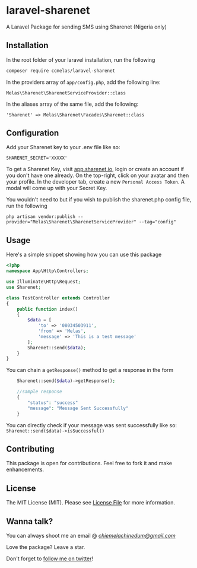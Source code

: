 # laravel-sharenet

A Laravel Package for sending SMS using Sharenet (Nigeria only)

## Installation

In the root folder of your laravel installation, run the following
```BASH
composer require ccmelas/laravel-sharenet
```

In the providers array of `app/config.php`, add the following line:
```
Melas\Sharenet\SharenetServiceProvider::class
```

In the aliases array of the same file, add the following:
```
'Sharenet' => Melas\Sharenet\Facades\Sharenet::class
```

## Configuration

Add your Sharenet key to your .env file like so:
```
SHARENET_SECRET='XXXXX'
```

To get a Sharenet Key, visit [app.sharenet.io]('http://app.sharenet.io'), login or create an account if you don't have one already. On the top-right, click on your avatar and then your profile. In the developer tab, create a new `Personal Access Token`. A modal will come up with your Secret Key.

You wouldn't need to but if you wish to publish the sharenet.php config file, run the following
```
php artisan vendor:publish --provider="Melas\Sharenet\SharenetServiceProvider" --tag="config"
```

## Usage

Here's a simple snippet showing how you can use this package

```PHP
<?php
namespace App\Http\Controllers;

use Illuminate\Http\Request;
use Sharenet;

class TestController extends Controller
{
    public function index()
    {
        $data = [
            'to' => '08034503911',
            'from' => 'Melas',
            'message' => 'This is a test message'
        ];
        Sharenet::send($data);
    }
}
```

You can chain a `getResponse()` method to get a response in the form
```PHP
    Sharenet::send($data)->getResponse();

    //sample response    
    {
        "status": "success"
        "message": "Message Sent Successfully"
    }
```

You can directly check if your message was sent successfully like so: 
`Sharenet::send($data)->isSuccessful()`

## Contributing

This package is open for contributions. Feel free to fork it and make enhancements.

## License

The MIT License (MIT). Please see [License File](LICENSE.md) for more information.

## Wanna talk?

You can always shoot me an email @ *chiemelachinedum@gmail.com*

Love  the package? Leave a star.

Don't forget to [follow me on twitter](https://twitter.com/ccmelas)!